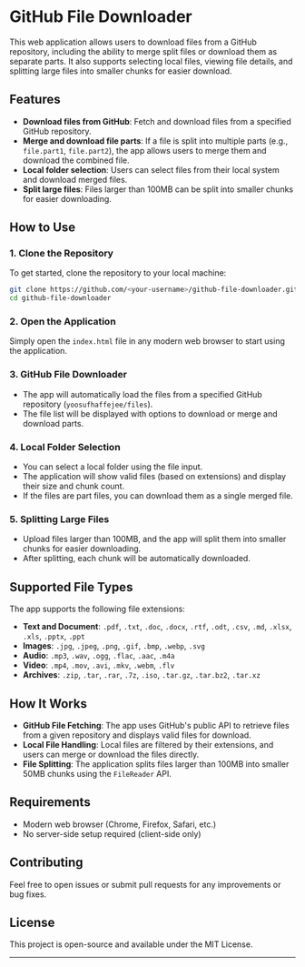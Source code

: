 # GitHub File Downloader

This web application allows users to download files from a GitHub repository, including the ability to merge split files or download them as separate parts. It also supports selecting local files, viewing file details, and splitting large files into smaller chunks for easier download.

## Features

- **Download files from GitHub**: Fetch and download files from a specified GitHub repository.
- **Merge and download file parts**: If a file is split into multiple parts (e.g., `file.part1`, `file.part2`), the app allows users to merge them and download the combined file.
- **Local folder selection**: Users can select files from their local system and download merged files.
- **Split large files**: Files larger than 100MB can be split into smaller chunks for easier downloading.

## How to Use

### 1. Clone the Repository
To get started, clone the repository to your local machine:

```bash
git clone https://github.com/<your-username>/github-file-downloader.git
cd github-file-downloader
```

### 2. Open the Application

Simply open the `index.html` file in any modern web browser to start using the application.

### 3. GitHub File Downloader

- The app will automatically load the files from a specified GitHub repository (`yoosufhaffejee/files`).
- The file list will be displayed with options to download or merge and download parts.
  
### 4. Local Folder Selection

- You can select a local folder using the file input.
- The application will show valid files (based on extensions) and display their size and chunk count.
- If the files are part files, you can download them as a single merged file.

### 5. Splitting Large Files

- Upload files larger than 100MB, and the app will split them into smaller chunks for easier downloading.
- After splitting, each chunk will be automatically downloaded.

## Supported File Types

The app supports the following file extensions:

- **Text and Document**: `.pdf`, `.txt`, `.doc`, `.docx`, `.rtf`, `.odt`, `.csv`, `.md`, `.xlsx`, `.xls`, `.pptx`, `.ppt`
- **Images**: `.jpg`, `.jpeg`, `.png`, `.gif`, `.bmp`, `.webp`, `.svg`
- **Audio**: `.mp3`, `.wav`, `.ogg`, `.flac`, `.aac`, `.m4a`
- **Video**: `.mp4`, `.mov`, `.avi`, `.mkv`, `.webm`, `.flv`
- **Archives**: `.zip`, `.tar`, `.rar`, `.7z`, `.iso`, `.tar.gz`, `.tar.bz2`, `.tar.xz`

## How It Works

- **GitHub File Fetching**: The app uses GitHub's public API to retrieve files from a given repository and displays valid files for download.
- **Local File Handling**: Local files are filtered by their extensions, and users can merge or download the files directly.
- **File Splitting**: The application splits files larger than 100MB into smaller 50MB chunks using the `FileReader` API.

## Requirements

- Modern web browser (Chrome, Firefox, Safari, etc.)
- No server-side setup required (client-side only)

## Contributing

Feel free to open issues or submit pull requests for any improvements or bug fixes.

## License

This project is open-source and available under the MIT License.

---